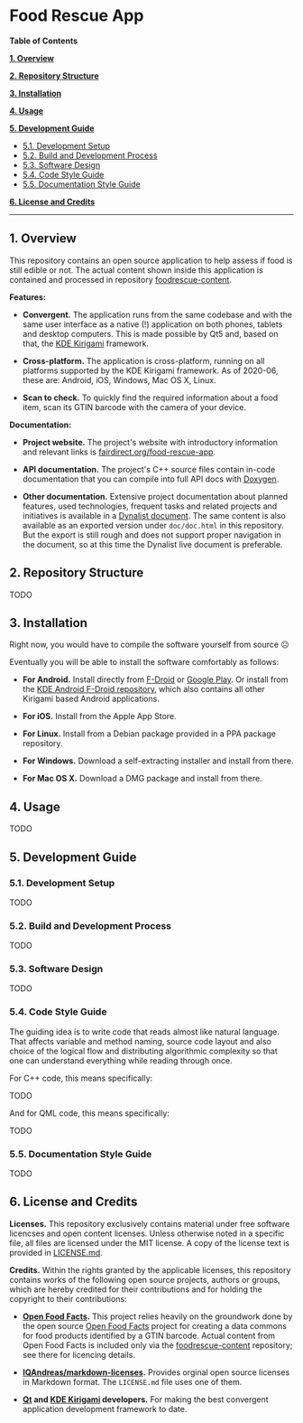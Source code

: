 # Food Rescue App


**Table of Contents**

**[1. Overview](#1-overview)**

**[2. Repository Structure](#2-repository-structure)**

**[3. Installation](#3-installation)**

**[4. Usage](#4-usage)**

**[5. Development Guide](#5-development-guide)**

  * [5.1. Development Setup](#51-development-setup)
  * [5.2. Build and Development Process](#52-build-and-development-process)
  * [5.3. Software Design](#53-software-design)
  * [5.4. Code Style Guide](#54-code-style-guide)
  * [5.5. Documentation Style Guide](#55-documentation-style-guide)

**[6. License and Credits](#6-license-and-credits)**

------


## 1. Overview

This repository contains an open source application to help assess if food is still edible or not. The actual content shown inside this application is contained and processed in repository [foodrescue-content](https://github.com/fairdirect/foodrescue-content).

**Features:**

* **Convergent.** The application runs from the same codebase and with the same user interface as a native (!) application on both phones, tablets and desktop computers. This is made possible by Qt5 and, based on that, the [KDE Kirigami](https://kde.org/products/kirigami/) framework.

* **Cross-platform.** The application is cross-platform, running on all platforms supported by the KDE Kirigami framework. As of 2020-06, these are: Android, iOS, Windows, Mac OS X, Linux.

* **Scan to check.** To quickly find the required information about a food item, scan its GTIN barcode with the camera of your device.

**Documentation:**

* **Project website.** The project's website with introductory information and relevant links is [fairdirect.org/food-rescue-app](https://fairdirect.org/food-rescue-app).

* **API documentation.** The project's C++ source files contain in-code documentation that you can compile into full API docs with [Doxygen](https://www.doxygen.nl/).

* **Other documentation.** Extensive project documentation about planned features, used technologies, frequent tasks and related projects and initiatives is available in a [Dynalist document](https://dynalist.io/d/To5BNup9nYdPq7QQ3KlYa-mA). The same content is also available as an exported version under `doc/doc.html` in this repository. But the export is still rough and does not support proper navigation in the document, so at this time the Dynalist live document is preferable.


## 2. Repository Structure

TODO


## 3. Installation

Right now, you would have to compile the software yourself from source ☹️

Eventually you will be able to install the software comfortably as follows:

* **For Android.** Install directly from [F-Droid](https://f-droid.org/) or [Google Play](https://play.google.com/store/apps). Or install from the [KDE Android F-Droid repository](https://community.kde.org/Android/FDroid), which also contains all other Kirigami based Android applications.

* **For iOS.** Install from the Apple App Store.

* **For Linux.** Install from a Debian package provided in a PPA package repository.

* **For Windows.** Download a self-extracting installer and install from there.

* **For Mac OS X.** Download a DMG package and install from there.


## 4. Usage

TODO


## 5. Development Guide

### 5.1. Development Setup

TODO


### 5.2. Build and Development Process

TODO


### 5.3. Software Design

TODO


### 5.4. Code Style Guide

The guiding idea is to write code that reads almost like natural language. That affects variable and method naming, source code layout and also choice of the logical flow and distributing algorithmic complexity so that one can understand everything while reading through once.

For C++ code, this means specifically:

TODO

And for QML code, this means specifically:

TODO


### 5.5. Documentation Style Guide

TODO


## 6. License and Credits

**Licenses.** This repository exclusively contains material under free software licencses and open content licenses. Unless otherwise noted in a specific file, all files are licensed under the MIT license. A copy of the license text is provided in [LICENSE.md](https://github.com/fairdirect/foodrescue-app/blob/master/LICENSE.md).


**Credits.** Within the rights granted by the applicable licenses, this repository contains works of the following open source projects, authors or groups, which are hereby credited for their contributions and for holding the copyright to their contributions:

* **[Open Food Facts](https://openfoodfacts.org/).** This project relies heavily on the groundwork done by the open source [Open Food Facts](https://openfoodfacts.org/) project for creating a data commons for food products identified by a GTIN barcode. Actual content from Open Food Facts is included only via the [foodrescue-content](https://github.com/fairdirect/foodrescue-content) repository; see there for licencing details.

* **[IQAndreas/markdown-licenses](https://github.com/IQAndreas/markdown-licenses).** Provides orginal open source licenses in Markdown format. The `LICENSE.md` file uses one of them.

* **[Qt](https://qt.io/) and [KDE Kirigami](https://kde.org/products/kirigami/) developers.** For making the best convergent application development framework to date.
